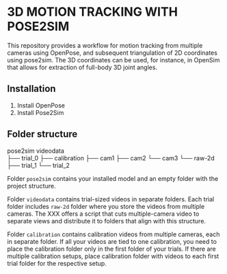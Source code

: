# 3D MOTION TRACKING WITH POSE2SIM

This repository provides a workflow for motion tracking from multiple cameras using OpenPose, and subsequent triangulation of 2D coordinates using pose2sim. The 3D coordinates can be used, for instance, in OpenSim that allows for extraction of full-body 3D joint angles.

## Installation

1. Install OpenPose
2. Install Pose2Sim

## Folder structure

pose2sim
videodata         
├── trial_0 
    ├── calibration
        ├── cam1
        ├── cam2
        └── cam3
    └── raw-2d
├── trial_1 
└── trial_2


Folder `pose2sim` contains your installed model and an empty folder with the project structure.

Folder `videodata` contains trial-sized videos in separate folders. Each trial folder includes `raw-2d` folder where you store the videos from multiple cameras. The XXX offers a script that cuts multiple-camera video to separate views and distribute it to folders that align with this structure.

Folder `calibration` contains calibration videos from multiple cameras, each in separate folder. If all your videos are tied to one calibration, you need to place the calibration folder only in the first folder of your trials. If there are multiple calibration setups, place calibration folder with videos to each first trial folder for the respective setup.